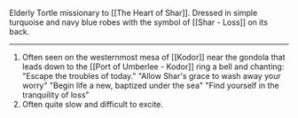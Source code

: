Elderly Tortle missionary to [[The Heart of Shar]]. Dressed in simple turquoise and navy blue robes with the symbol of [[Shar - Loss]] on its back.

---
1. Often seen on the westernmost mesa of [[Kodor]] near the gondola that leads down to the [[Port of Umberlee - Kodor]] ring a bell and chanting: "Escape the troubles of today." "Allow Shar's grace to wash away your worry" "Begin life a new, baptized under the sea" "Find yourself in the tranquility of loss"
2. Often quite slow and difficult to excite.